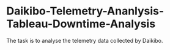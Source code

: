 # Daikibo-Telemetry-Ananlysis-Tableau-Downtime-Analysis
The task is to analyse the telemetry data collected by Daikibo.
